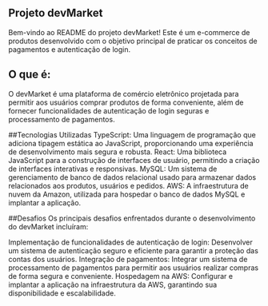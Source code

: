 ## Projeto devMarket
  Bem-vindo ao README do projeto devMarket! Este é um e-commerce de produtos desenvolvido com o objetivo principal de praticar os conceitos de pagamentos e autenticação de login.

## O que é:
  O devMarket é uma plataforma de comércio eletrônico projetada para permitir aos usuários comprar produtos de forma conveniente, além de fornecer funcionalidades de autenticação de login seguras e processamento de pagamentos.

##Tecnologias Utilizadas
TypeScript: Uma linguagem de programação que adiciona tipagem estática ao JavaScript, proporcionando uma experiência de desenvolvimento mais segura e robusta.
React: Uma biblioteca JavaScript para a construção de interfaces de usuário, permitindo a criação de interfaces interativas e responsivas.
MySQL: Um sistema de gerenciamento de banco de dados relacional usado para armazenar dados relacionados aos produtos, usuários e pedidos.
AWS: A infraestrutura de nuvem da Amazon, utilizada para hospedar o banco de dados MySQL e implantar a aplicação.

##Desafios
Os principais desafios enfrentados durante o desenvolvimento do devMarket incluíram:

Implementação de funcionalidades de autenticação de login: Desenvolver um sistema de autenticação seguro e eficiente para garantir a proteção das contas dos usuários.
Integração de pagamentos: Integrar um sistema de processamento de pagamentos para permitir aos usuários realizar compras de forma segura e conveniente.
Hospedagem na AWS: Configurar e implantar a aplicação na infraestrutura da AWS, garantindo sua disponibilidade e escalabilidade.
